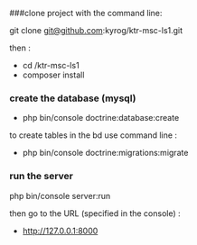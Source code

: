 ###clone project with the command line:

git clone git@github.com:kyrog/ktr-msc-ls1.git

then :

- cd /ktr-msc-ls1
- composer install

### create the database (mysql)

- php bin/console doctrine:database:create

to create tables in the bd use command line :

- php bin/console doctrine:migrations:migrate


### run the server 

php bin/console server:run 

then go to the URL (specified in the console) :

- http://127.0.0.1:8000